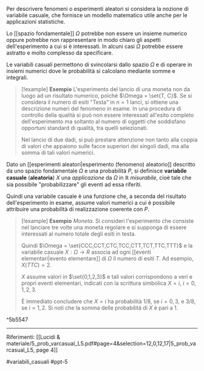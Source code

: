 Per descrivere fenomeni o esperimenti aleatori si considera la nozione di variabile casuale, che fornisce un modello matematico utile anche per le applicazioni statistiche.

Lo [[spazio fondamentale]] $\Omega$ potrebbe non essere un insieme numerico oppure potrebbe non rappresentare in modo chiaro gli aspetti dell'esperimento a cui si è interessati. In alcuni casi $\Omega$ potrebbe essere astratto e molto complesso da specificare.

Le variabili casuali permettono di svincolarsi dallo spazio $\Omega$ e di operare in insiemi numerici dove le probabilità si calcolano mediante somme e integrali.

>[!example] **Esempio**
>L'esperimento del lancio di una moneta non da luogo ad un risultato numerico, poiché $\Omega = \set{T, C}$. Se si considera il numero di esiti "Testa" in $n = 1$ lanci, si ottiene una descrizione numeri del fenomeno in esame.
>In una procedura di controllo della qualità si può non essere interessati all'esito completo dell'esperimento ma soltanto al numero di oggetti che soddisfano opportuni standard di qualità, tra quelli selezionati.
>
>Nel lancio di due dadi, si può prestare attenzione non tanto alla coppia di valori che appaiono sulle facce superiori dei singoli dadi, ma alla somma di tali valori numerici.
>

Dato un [[esperimenti aleatori|esperimento (fenomeno) aleatorio]] descritto da uno spazio fondamentale $\Omega$ e una probabilità $P$, si definisce **variabile casuale** (**aleatoria**) $X$ una *applicazione* da $\Omega$ in $\mathbb{R}$ *misurabile*, cioè tale che sia possibile "probabilizzare" gli eventi ad essa riferiti.

Quindi una variabile casuale è una funzione che, a seconda del risultato dell'esperimento in esame, assume valori numerici a cui è possibile attribuire una probabilità di realizzazione coerente con $P$.

>[!example] **Esempio**
>*Moneta*. Si consideri l'esperimento che consiste nel lanciare tre volte una moneta regolare e si supponga di essere interessati al numero totale degli esiti in testa.
>
>Quindi $\Omega = \set{CCC,CCT,CTC,TCC,CTT,TCT,TTC,TTT}$ e la variabile casuale $X : \Omega \rightarrow R$ associa ad ogni [[eventi elementari|evento elementare]] di $\Omega$ il numero di esiti $T$. Ad esempio, $X(TTC)=2$.
>
>$X$ assume valori in $\set{0,1,2,3}$ e tali valori corrispondono a veri e propri eventi elementari, indicati con la scrittura simbolica $X = i,\ i = 0,1,2,3$.
>
>È immediato concludere che $X = i$ ha probabilità $1/8$, se $i = 0,3$, e $3/8$, se $i = 1, 2$. Si noti che la somma delle probabilità di $X$ è pari a 1.

^5b5547

***
Riferimenti:
[[Lucidi & materiale/5_prob_varcasual_L5.pdf#page=4&selection=12,0,12,17|5_prob_varcasual_L5, page 4]]

#variabili_casuali
#ppt-5